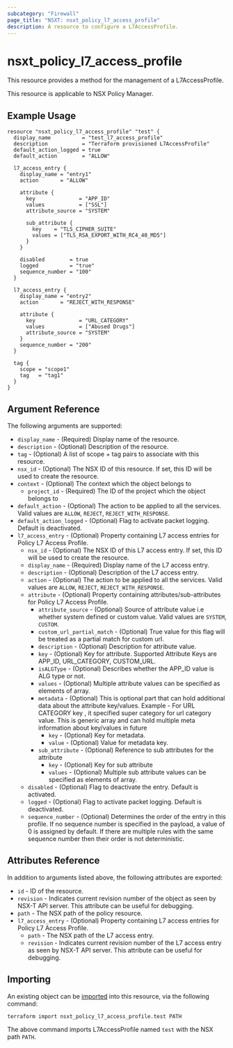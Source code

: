 ```yaml
---
subcategory: "Firewall"
page_title: "NSXT: nsxt_policy_l7_access_profile"
description: A resource to configure a L7AccessProfile.
---
```


# nsxt_policy_l7_access_profile

This resource provides a method for the management of a L7AccessProfile.

This resource is applicable to NSX Policy Manager.

## Example Usage

```hcl
resource "nsxt_policy_l7_access_profile" "test" {
  display_name          = "test_l7_access_profile"
  description           = "Terraform provisioned L7AccessProfile"
  default_action_logged = true
  default_action        = "ALLOW"

  l7_access_entry {
    display_name = "entry1"
    action       = "ALLOW"

    attribute {
      key              = "APP_ID"
      values           = ["SSL"]
      attribute_source = "SYSTEM"

      sub_attribute {
        key    = "TLS_CIPHER_SUITE"
        values = ["TLS_RSA_EXPORT_WITH_RC4_40_MD5"]
      }
    }

    disabled        = true
    logged          = "true"
    sequence_number = "100"
  }

  l7_access_entry {
    display_name = "entry2"
    action       = "REJECT_WITH_RESPONSE"

    attribute {
      key              = "URL_CATEGORY"
      values           = ["Abused Drugs"]
      attribute_source = "SYSTEM"
    }
    sequence_number = "200"
  }

  tag {
    scope = "scope1"
    tag   = "tag1"
  }
}
```

## Argument Reference

The following arguments are supported:

* `display_name` - (Required) Display name of the resource.
* `description` - (Optional) Description of the resource.
* `tag` - (Optional) A list of scope + tag pairs to associate with this resource.
* `nsx_id` - (Optional) The NSX ID of this resource. If set, this ID will be used to create the resource.
* `context` - (Optional) The context which the object belongs to
    * `project_id` - (Required) The ID of the project which the object belongs to
* `default_action` - (Optional) The action to be applied to all the services. Valid values are `ALLOW`, `REJECT`, `REJECT_WITH_RESPONSE`.
* `default_action_logged` - (Optional) Flag to activate packet logging. Default is deactivated.
* `l7_access_entry` - (Optional) Property containing L7 access entries for Policy L7 Access Profile.
    * `nsx_id` - (Optional) The NSX ID of this L7 access entry. If set, this ID will be used to create the resource.
    * `display_name` - (Required) Display name of the L7 access entry.
    * `description` - (Optional) Description of the L7 access entry.
    * `action` - (Optional) The action to be applied to all the services.  Valid values are `ALLOW`, `REJECT`, `REJECT_WITH_RESPONSE`.
    * `attribute` - (Optional) Property containing attributes/sub-attributes for Policy L7 Access Profile.
        * `attribute_source` - (Optional) Source of attribute value i.e whether system defined or custom value. Valid values are `SYSTEM`, `CUSTOM`.
        * `custom_url_partial_match` - (Optional) True value for this flag will be treated as a partial match for custom url.
        * `description` - (Optional) Description for attribute value.
        * `key` - (Optional) Key for attribute. Supported Attribute Keys are APP_ID, URL_CATEGORY, CUSTOM_URL.
        * `isALGType` - (Optional) Describes whether the APP_ID value is ALG type or not.
        * `values` - (Optional) Multiple attribute values can be specified as elements of array.
        * `metadata` - (Optional) This is optional part that can hold additional data about the attribute key/values. Example - For URL CATEGORY key , it specified super category for url category value. This is generic array and can hold multiple meta information about key/values in future
            * `key` - (Optional) Key for metadata.
            * `value` - (Optional) Value for metadata key.
        * `sub_attribute` - (Optional) Reference to sub attributes for the attribute
            * `key` - (Optional) Key for sub attribute
            * `values` - (Optional) Multiple sub attribute values can be specified as elements of array.
    * `disabled` - (Optional) Flag to deactivate the entry. Default is activated.
    * `logged` - (Optional) Flag to activate packet logging. Default is deactivated.
    * `sequence_number` - (Optional) Determines the order of the entry in this profile. If no sequence number is specified in the payload, a value of 0 is assigned by default. If there are multiple rules with the same sequence number then their order is not deterministic.

## Attributes Reference

In addition to arguments listed above, the following attributes are exported:

* `id` - ID of the resource.
* `revision` - Indicates current revision number of the object as seen by NSX-T API server. This attribute can be useful for debugging.
* `path` - The NSX path of the policy resource.
* `l7_access_entry` - (Optional) Property containing L7 access entries for Policy L7 Access Profile.
    * `path` - The NSX path of the L7 access entry.
    * `revision` - Indicates current revision number of the L7 access entry as seen by NSX-T API server. This attribute can be useful for debugging.

## Importing

An existing object can be [imported][docs-import] into this resource, via the following command:

[docs-import]: https://developer.hashicorp.com/terraform/cli/import

```shell
terraform import nsxt_policy_l7_access_profile.test PATH
```

The above command imports L7AccessProfile named `test` with the NSX path `PATH`.

